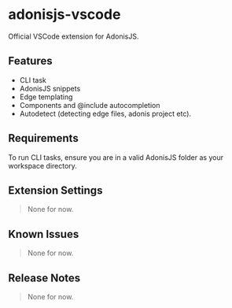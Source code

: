 # adonisjs-vscode

Official VSCode extension for AdonisJS.

## Features

- CLI task
- AdonisJS snippets
- Edge templating
- Components and @include autocompletion
- Autodetect (detecting edge files, adonis project etc).

## Requirements

To run CLI tasks, ensure you are in a valid AdonisJS folder as your workspace directory.

## Extension Settings

> None for now.

## Known Issues

> None for now.

## Release Notes

> None for now.
